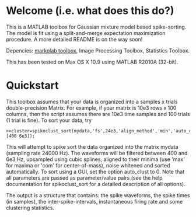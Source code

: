 # Welcome (i.e. what does this do?)

This is a MATLAB toolbox for Gaussian mixture model based spike-sorting.  The model is fit using a split-and-merge expectation maximization procedure. A more detailed README is on the way soon!

Depencies:  [markolab toolbox](https://github.com/jmarkow/markolab), Image Processing Toolbox, Statistics Toolbox.

This has been tested on Max OS X 10.9 using MATLAB R2010A (32-bit).

# Quickstart

This toolbox assumes that your data is organized into a samples x trials double-precision Matrix.  For example, if your matrix is 10e3 rows x 100 columns, then the script assumes there are 10e3 time samples and 100 trials (1 trial is fine).      To sort your data, try 

```
>>cluster=spikoclust_sort(mydata,'fs',24e3,'align_method','min','auto_clust',1,'freq_range',[400 6e3]);
```

This will attempt to spike sort the data organized into the matrix mydata (sampling rate 24000 Hz).  The waveforms will be filtered between 400 and 6e3 Hz, upsampled using cubic splines, aligned to their minima (use 'max' for maxima or 'com' for center-of-mass), noise whitened and sorted automatically. To sort using a GUI, set the option auto_clust to 0.  Note that all parameters are passed as parameter/value pairs (see the help documentation for spikoclust_sort for a detailed description of all options).

The output is a structure that contains: the spike waveforms, the spike times (in samples), the inter-spike-intervals, instantaneous firing rate and some clustering statistics.   

  















